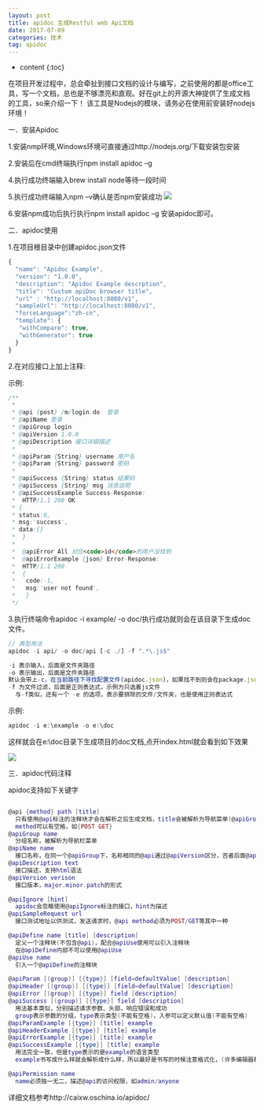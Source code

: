 ```yaml
---
layout: post
title: apidoc 生成Restful web Api文档
date: 2017-07-09  
categories: 技术
tag: apidoc
---
```

* content
{:toc}

在项目开发过程中，总会牵扯到接口文档的设计与编写，之前使用的都是office工具，写一个文档，总也是不够漂亮和直观。好在git上的开源大神提供了生成文档的工具，so来介绍一下！ 
该工具是Nodejs的模块，请务必在使用前安装好nodejs环境！

<!-- more -->

一．安装Apidoc

1.安装nmp环境,Windows环境可直接通过http://nodejs.org/下载安装包安装

2.安装后在cmd终端执行npm install apidoc –g

4.执行成功终端输入brew install node等待一段时间

5.执行成功终端输入npm –v确认是否npm安装成功
[![](http://7xt682.com2.z0.glb.clouddn.com/apidoc1.png)](http://7xt682.com2.z0.glb.clouddn.com/apidoc1.png)


6.安装npm成功后执行执行npm install apidoc –g 安装apidoc即可。

二．apidoc使用

1.在项目根目录中创建apidoc.json文件

```javascript
{
  "name": "Apidoc Example",
  "version": "1.0.0",
  "description": "Apidoc Example descrption",
  "title": "Custom apiDoc browser title",
  "url" : "http://localhost:8080/v1",
  "sampleUrl": "http://localhost:8080/v1",
  "forceLanguage":"zh-cn",
  "template": {
   "withCompare": true,
   "withGenerator": true
  }
}
```
2.在对应接口上加上注释:

示例:

```java
/**
 *
 * @api {post} /m/login.do  登录
 * @apiName 登录
 * @apiGroup login
 * @apiVersion 1.0.0
 * @apiDescription 接口详细描述
 *
 * @apiParam {String} username 用户名
 * @apiParam {String} password 密码
 *
 * @apiSuccess {String} status 结果码
 * @apiSuccess {String} msg 消息说明
 * @apiSuccessExample Success-Response:
 *  HTTP/1.1 200 OK
 * {
 * status:0,
 * msg:'success',
 * data:{}
 *  }
 *
 *  @apiError All 对应<code>id</code>的用户没找到
 *  @apiErrorExample {json} Error-Response:
 *  HTTP/1.1 200
 *  {
 *   code:-1,
 *   msg:'user not found',
 *   }
 */
```
3.执行终端命令apidoc -i example/ -o doc/执行成功就则会在该目录下生成doc文件。

```javascript
// 典型用法
apidoc -i api/ -o doc/api [-c ./] -f ".*\.js$"

-i 表示输入，后面是文件夹路径
-o 表示输出，后面是文件夹路径
默认会带上-c，在当前路径下寻找配置文件(apidoc.json)，如果找不到则会在package.json中寻找 "apidoc": { }
-f 为文件过滤，后面是正则表达式，示例为只选着js文件
  与-f类似，还有一个 -e 的选项，表示要排除的文件/文件夹，也是使用正则表达式
```
示例:

```javascript
apidoc -i e:\example -o e:\doc
```

这样就会在e:\doc目录下生成项目的doc文档,点开index.html就会看到如下效果

[![](http://7xt682.com2.z0.glb.clouddn.com/apidoc2.png)](http://7xt682.com2.z0.glb.clouddn.com/apidoc2.png)

 

三．apidoc代码注释

apidoc支持如下关键字
```lua

@api {method} path [title]
  只有使用@api标注的注释块才会在解析之后生成文档，title会被解析为导航菜单(@apiGroup)下的小菜单
  method可以有空格，如{POST GET}
@apiGroup name
  分组名称，被解析为导航栏菜单
@apiName name
  接口名称，在同一个@apiGroup下，名称相同的@api通过@apiVersion区分，否者后面@api会覆盖前面定义的@api
@apiDescription text
  接口描述，支持html语法
@apiVersion verison
  接口版本，major.minor.patch的形式

@apiIgnore [hint]
  apidoc会忽略使用@apiIgnore标注的接口，hint为描述
@apiSampleRequest url
  接口测试地址以供测试，发送请求时，@api method必须为POST/GET等其中一种

@apiDefine name [title] [description]
  定义一个注释块(不包含@api)，配合@apiUse使用可以引入注释块
  在@apiDefine内部不可以使用@apiUse
@apiUse name
  引入一个@apiDefine的注释块

@apiParam [(group)] [{type}] [field=defaultValue] [description]
@apiHeader [(group)] [{type}] [field=defaultValue] [description]
@apiError [(group)] [{type}] field [description]
@apiSuccess [(group)] [{type}] field [description]
  用法基本类似，分别描述请求参数、头部，响应错误和成功
  group表示参数的分组，type表示类型(不能有空格)，入参可以定义默认值(不能有空格)
@apiParamExample [{type}] [title] example
@apiHeaderExample [{type}] [title] example
@apiErrorExample [{type}] [title] example
@apiSuccessExample [{type}] [title] example
  用法完全一致，但是type表示的是example的语言类型
  example书写成什么样就会解析成什么样，所以最好是书写的时候注意格式化，(许多编辑器都有列模式，可以使用列模式快速对代码添加*号)

@apiPermission name
  name必须独一无二，描述@api的访问权限，如admin/anyone
```
详细文档参考http://caixw.oschina.io/apidoc/